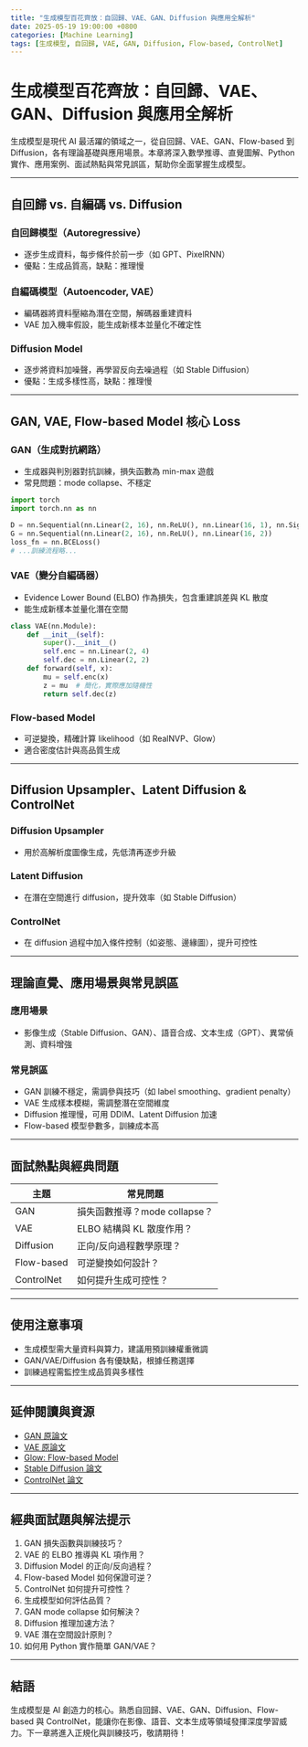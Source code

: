 ```yaml
---
title: "生成模型百花齊放：自回歸、VAE、GAN、Diffusion 與應用全解析"
date: 2025-05-19 19:00:00 +0800
categories: [Machine Learning]
tags: [生成模型, 自回歸, VAE, GAN, Diffusion, Flow-based, ControlNet]
---
```


# 生成模型百花齊放：自回歸、VAE、GAN、Diffusion 與應用全解析

生成模型是現代 AI 最活躍的領域之一，從自回歸、VAE、GAN、Flow-based 到 Diffusion，各有理論基礎與應用場景。本章將深入數學推導、直覺圖解、Python 實作、應用案例、面試熱點與常見誤區，幫助你全面掌握生成模型。

---

## 自回歸 vs. 自編碼 vs. Diffusion

### 自回歸模型（Autoregressive）

- 逐步生成資料，每步條件於前一步（如 GPT、PixelRNN）
- 優點：生成品質高，缺點：推理慢

### 自編碼模型（Autoencoder, VAE）

- 編碼器將資料壓縮為潛在空間，解碼器重建資料
- VAE 加入機率假設，能生成新樣本並量化不確定性

### Diffusion Model

- 逐步將資料加噪聲，再學習反向去噪過程（如 Stable Diffusion）
- 優點：生成多樣性高，缺點：推理慢

---

## GAN, VAE, Flow-based Model 核心 Loss

### GAN（生成對抗網路）

- 生成器與判別器對抗訓練，損失函數為 min-max 遊戲
- 常見問題：mode collapse、不穩定

```python
import torch
import torch.nn as nn

D = nn.Sequential(nn.Linear(2, 16), nn.ReLU(), nn.Linear(16, 1), nn.Sigmoid())
G = nn.Sequential(nn.Linear(2, 16), nn.ReLU(), nn.Linear(16, 2))
loss_fn = nn.BCELoss()
# ...訓練流程略...
```

### VAE（變分自編碼器）

- Evidence Lower Bound (ELBO) 作為損失，包含重建誤差與 KL 散度
- 能生成新樣本並量化潛在空間

```python
class VAE(nn.Module):
    def __init__(self):
        super().__init__()
        self.enc = nn.Linear(2, 4)
        self.dec = nn.Linear(2, 2)
    def forward(self, x):
        mu = self.enc(x)
        z = mu  # 簡化，實際應加隨機性
        return self.dec(z)
```

### Flow-based Model

- 可逆變換，精確計算 likelihood（如 RealNVP、Glow）
- 適合密度估計與高品質生成

---

## Diffusion Upsampler、Latent Diffusion & ControlNet

### Diffusion Upsampler

- 用於高解析度圖像生成，先低清再逐步升級

### Latent Diffusion

- 在潛在空間進行 diffusion，提升效率（如 Stable Diffusion）

### ControlNet

- 在 diffusion 過程中加入條件控制（如姿態、邊緣圖），提升可控性

---

## 理論直覺、應用場景與常見誤區

### 應用場景

- 影像生成（Stable Diffusion、GAN）、語音合成、文本生成（GPT）、異常偵測、資料增強

### 常見誤區

- GAN 訓練不穩定，需調參與技巧（如 label smoothing、gradient penalty）
- VAE 生成樣本模糊，需調整潛在空間維度
- Diffusion 推理慢，可用 DDIM、Latent Diffusion 加速
- Flow-based 模型參數多，訓練成本高

---

## 面試熱點與經典問題

| 主題       | 常見問題                      |
| ---------- | ----------------------------- |
| GAN        | 損失函數推導？mode collapse？ |
| VAE        | ELBO 結構與 KL 散度作用？     |
| Diffusion  | 正向/反向過程數學原理？       |
| Flow-based | 可逆變換如何設計？            |
| ControlNet | 如何提升生成可控性？          |

---

## 使用注意事項

* 生成模型需大量資料與算力，建議用預訓練權重微調
* GAN/VAE/Diffusion 各有優缺點，根據任務選擇
* 訓練過程需監控生成品質與多樣性

---

## 延伸閱讀與資源

* [GAN 原論文](https://arxiv.org/abs/1406.2661)
* [VAE 原論文](https://arxiv.org/abs/1312.6114)
* [Glow: Flow-based Model](https://arxiv.org/abs/1807.03039)
* [Stable Diffusion 論文](https://arxiv.org/abs/2112.10752)
* [ControlNet 論文](https://arxiv.org/abs/2302.05543)

---

## 經典面試題與解法提示

1. GAN 損失函數與訓練技巧？
2. VAE 的 ELBO 推導與 KL 項作用？
3. Diffusion Model 的正向/反向過程？
4. Flow-based Model 如何保證可逆？
5. ControlNet 如何提升可控性？
6. 生成模型如何評估品質？
7. GAN mode collapse 如何解決？
8. Diffusion 推理加速方法？
9. VAE 潛在空間設計原則？
10. 如何用 Python 實作簡單 GAN/VAE？

---

## 結語

生成模型是 AI 創造力的核心。熟悉自回歸、VAE、GAN、Diffusion、Flow-based 與 ControlNet，能讓你在影像、語音、文本生成等領域發揮深度學習威力。下一章將進入正規化與訓練技巧，敬請期待！
